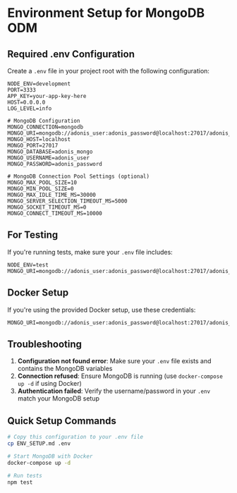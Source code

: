 # Environment Setup for MongoDB ODM

## Required .env Configuration

Create a `.env` file in your project root with the following configuration:

```env
NODE_ENV=development
PORT=3333
APP_KEY=your-app-key-here
HOST=0.0.0.0
LOG_LEVEL=info

# MongoDB Configuration
MONGO_CONNECTION=mongodb
MONGO_URI=mongodb://adonis_user:adonis_password@localhost:27017/adonis_mongo
MONGO_HOST=localhost
MONGO_PORT=27017
MONGO_DATABASE=adonis_mongo
MONGO_USERNAME=adonis_user
MONGO_PASSWORD=adonis_password

# MongoDB Connection Pool Settings (optional)
MONGO_MAX_POOL_SIZE=10
MONGO_MIN_POOL_SIZE=0
MONGO_MAX_IDLE_TIME_MS=30000
MONGO_SERVER_SELECTION_TIMEOUT_MS=5000
MONGO_SOCKET_TIMEOUT_MS=0
MONGO_CONNECT_TIMEOUT_MS=10000
```

## For Testing

If you're running tests, make sure your `.env` file includes:

```env
NODE_ENV=test
MONGO_URI=mongodb://adonis_user:adonis_password@localhost:27017/adonis_mongo_test
```

## Docker Setup

If you're using the provided Docker setup, use these credentials:

```env
MONGO_URI=mongodb://adonis_user:adonis_password@localhost:27017/adonis_mongo
```

## Troubleshooting

1. **Configuration not found error**: Make sure your `.env` file exists and contains the MongoDB variables
2. **Connection refused**: Ensure MongoDB is running (use `docker-compose up -d` if using Docker)
3. **Authentication failed**: Verify the username/password in your `.env` match your MongoDB setup

## Quick Setup Commands

```bash
# Copy this configuration to your .env file
cp ENV_SETUP.md .env

# Start MongoDB with Docker
docker-compose up -d

# Run tests
npm test
```
